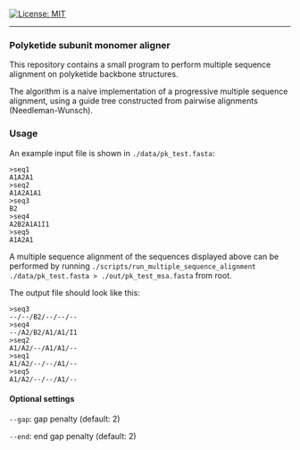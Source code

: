 [![License: MIT](https://img.shields.io/badge/License-MIT-yellow.svg)](https://opensource.org/licenses/MIT)

---

### Polyketide subunit monomer aligner

This repository contains a small program to perform multiple 
sequence alignment on polyketide backbone structures. 

The algorithm is a naive implementation of a progressive multiple sequence
alignment, using a guide tree constructed from pairwise alignments
(Needleman-Wunsch).

### Usage

An example input file is shown in `./data/pk_test.fasta`:
```text
>seq1
A1A2A1
>seq2
A1A2A1A1
>seq3
B2
>seq4
A2B2A1A1I1
>seq5
A1A2A1
```

A multiple sequence alignment of the sequences displayed above can be performed
by running `./scripts/run_multiple_sequence_alignment ./data/pk_test.fasta > ./out/pk_test_msa.fasta` 
from root.

The output file should look like this:
```text
>seq3
--/--/B2/--/--/--
>seq4
--/A2/B2/A1/A1/I1
>seq2
A1/A2/--/A1/A1/--
>seq1
A1/A2/--/--/A1/--
>seq5
A1/A2/--/--/A1/--

```

#### Optional settings

`--gap`: gap penalty (default: 2)

`--end`: end gap penalty (default: 2)

